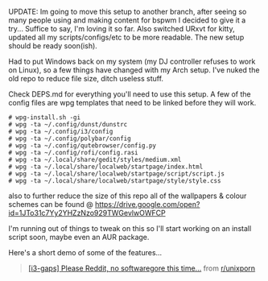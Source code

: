 UPDATE: Im going to move this setup to another branch, after seeing so many people using and making content for bspwm I decided to give it a try...
Suffice to say, I'm loving it so far. Also switched URxvt for kitty, updated all my scripts/configs/etc to be more readable.
The new setup should be ready soon(ish).

Had to put Windows back on my system (my DJ controller refuses to work on Linux), so a few things have changed with my Arch setup.
I've nuked the old repo to reduce file size, ditch useless stuff.

Check DEPS.md for everything you'll need to use this setup.
A few of the config files are wpg templates that need to be linked before they will work.

	# wpg-install.sh -gi
	# wpg -ta ~/.config/dunst/dunstrc
	# wpg -ta ~/.config/i3/config
	# wpg -ta ~/.config/polybar/config
	# wpg -ta ~/.config/qutebrowser/config.py
	# wpg -ta ~/.config/rofi/config.rasi
	# wpg -ta ~/.local/share/gedit/styles/medium.xml
	# wpg -ta ~/.local/share/localweb/startpage/index.html
	# wpg -ta ~/.local/share/localweb/startpage/script/script.js
	# wpg -ta ~/.local/share/localweb/startpage/style/style.css

also to further reduce the size of this repo all of the wallpapers & colour schemes can be found @ https://drive.google.com/open?id=1JTo31c7Yy2YHZzNzo929TWGevlwOWFCP

I'm running out of things to tweak on this so I'll start working on an install script soon, maybe even an AUR package.

Here's a short demo of some of the features...
<blockquote class="reddit-card" data-card-created="1576563498"><a href="https://www.reddit.com/r/unixporn/comments/ebrjii/i3gaps_please_reddit_no_softwaregore_this_time/">[i3-gaps] Please Reddit, no softwaregore this time...</a> from <a href="http://www.reddit.com/r/unixporn">r/unixporn</a></blockquote>

